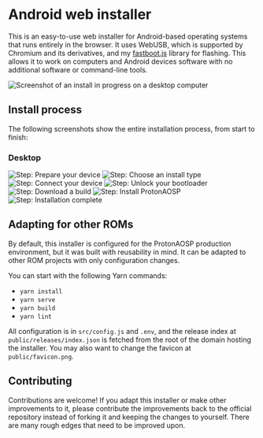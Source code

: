 # Android web installer

This is an easy-to-use web installer for Android-based operating systems that runs entirely in the browser. It uses WebUSB, which is supported by Chromium and its derivatives, and my [fastboot.js](https://github.com/kdrag0n/fastboot.js) library for flashing. This allows it to work on computers and Android devices software with no additional software or command-line tools.

![Screenshot of an install in progress on a desktop computer](https://user-images.githubusercontent.com/7930239/107459937-10c41e80-6b0c-11eb-8fbc-6882145f164f.png)

## Install process

The following screenshots show the entire installation process, from start to finish:

### Desktop

![Step: Prepare your device](https://user-images.githubusercontent.com/7930239/107459556-516f6800-6b0b-11eb-93b6-a3726c1d6256.png)
![Step: Choose an install type](https://user-images.githubusercontent.com/7930239/107459558-5207fe80-6b0b-11eb-80b7-5597e640bb0c.png)
![Step: Connect your device](https://user-images.githubusercontent.com/7930239/107459568-56341c00-6b0b-11eb-9f44-2760d873c8d7.png)
![Step: Unlock your bootloader](https://user-images.githubusercontent.com/7930239/107459571-57654900-6b0b-11eb-9a6e-1b83a9c8bb7b.png)
![Step: Download a build](https://user-images.githubusercontent.com/7930239/107459576-57fddf80-6b0b-11eb-82cb-731b35c6a10b.png)
![Step: Install ProtonAOSP](https://user-images.githubusercontent.com/7930239/107459937-10c41e80-6b0c-11eb-8fbc-6882145f164f.png)
![Step: Installation complete](https://user-images.githubusercontent.com/7930239/107459580-59c7a300-6b0b-11eb-831f-8d55e7c4c5ef.png)

## Adapting for other ROMs

By default, this installer is configured for the ProtonAOSP production environment, but it was built with reusability in mind. It can be adapted to other ROM projects with only configuration changes.

You can start with the following Yarn commands:

- `yarn install`
- `yarn serve`
- `yarn build`
- `yarn lint`

All configuration is in `src/config.js` and `.env`, and the release index at `public/releases/index.json` is fetched from the root of the domain hosting the installer. You may also want to change the favicon at `public/favicon.png`.

## Contributing

Contributions are welcome! If you adapt this installer or make other improvements to it, please contribute the improvements back to the official repository instead of forking it and keeping the changes to yourself. There are many rough edges that need to be improved upon.